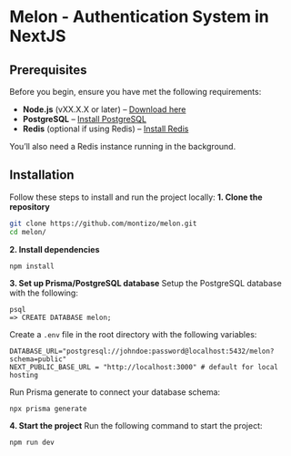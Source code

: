 # Melon - Authentication System in NextJS

## Prerequisites

Before you begin, ensure you have met the following requirements:

- **Node.js** (vXX.X.X or later) – [Download here](https://nodejs.org)
- **PostgreSQL** – [Install PostgreSQL](https://www.postgresql.org/download/)
- **Redis** (optional if using Redis) – [Install Redis](https://redis.io/download)

You’ll also need a Redis instance running in the background.

## Installation

Follow these steps to install and run the project locally:
**1. Clone the repository**

```bash
git clone https://github.com/montizo/melon.git
cd melon/
```

**2. Install dependencies**

```
npm install
```

**3. Set up Prisma/PostgreSQL database**
Setup the PostgreSQL database with the following:

```
psql
=> CREATE DATABASE melon;
```

Create a `.env` file in the root directory with the following variables:

```env
DATABASE_URL="postgresql://johndoe:password@localhost:5432/melon?schema=public"
NEXT_PUBLIC_BASE_URL = "http://localhost:3000" # default for local hosting
```

Run Prisma generate to connect your database schema:

```
npx prisma generate
```

**4. Start the project**
Run the following command to start the project:

```
npm run dev
```
